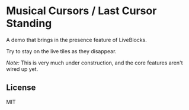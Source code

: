 # Musical Cursors / Last Cursor Standing

A demo that brings in the presence feature of LiveBlocks.

Try to stay on the live tiles as they disappear.

_Note:_ This is very much under construction, and the core features aren't wired up yet.

## License

MIT
